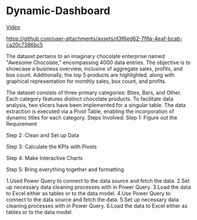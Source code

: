 # Dynamic-Dashboard

[Video](https://youtu.be/U9VQChv1vuM)

https://github.com/user-attachments/assets/d3f6ed62-7f6a-4eaf-bcab-ca20c7386bc5

The dataset pertains to an imaginary chocolate enterprise named "Awesome Chocolate," encompassing 4000 data entries. The objective is to showcase a business overview, inclusive of aggregate sales, profits, and box count. Additionally, the top 5 products are highlighted, along with graphical representation for monthly sales, box count, and profits.

The dataset consists of three primary categories: Bites, Bars, and Other. Each category features distinct chocolate products. To facilitate data analysis, two slicers have been implemented for a singular table. The data extraction is executed via a Pivot Table, enabling the incorporation of dynamic titles for each category.
Steps Involved:
Step 1: Figure out the Requirement

Step 2: Clean and Set up Data

Step 3: Calculate  the KPIs with Pivots

Step 4: Make Interactive Charts

Step 5: Bring everything together and formatting

1.Used Power Query to connect to the data source and fetch the data.
2.Set up necessary data cleaning processes with in Power Query.
3.Load the data to Excel either as tables or to the data model.
4.Use Power Query to connect to the data source and fetch the data.
5.Set up necessary data cleaning processes with in Power Query.
6.Load the data to Excel either as tables or to the data model.
